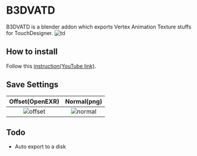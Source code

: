 # B3DVATD
B3DVATD is a blender addon which exports Vertex Animation Texture stuffs for TouchDesigner.
![td](https://github.com/yumataesu/b3d_vat_4_td/blob/main/readme/output.gif)

## How to install
Follow this [instruction(YouTube link)](https://www.youtube.com/watch?v=14G_YIVdBd0).

## Save Settings
| Offset(OpenEXR) | Normal(png) |
|:-----------:|:------------:|
| ![offset](https://github.com/yumataesu/b3d_vat_4_td/blob/main/readme/exr_setting.PNG)       | ![normal](https://github.com/yumataesu/b3d_vat_4_td/blob/main/readme/normal_setting.PNG)        |

## Todo
* Auto export to a disk
